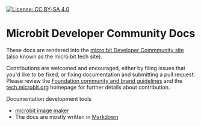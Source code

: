 [![License: CC BY-SA 4.0](https://img.shields.io/badge/License-CC%20BY--SA%204.0-lightgrey.svg)](https://creativecommons.org/licenses/by-sa/4.0/)

# Microbit Developer Community Docs

These docs are rendered into the [micro:bit Developer Commmunity site](http://tech.microbit.org) (also known as the micro:bit tech site).

Contributions are welcomed and encouraged, either by filing issues that you'd like to be fixed, or fixing documentation and submitting a pull request. Please review the [Foundation community and brand guidelines](https://microbit.org/community/) and the [tech.microbit.org](http://tech.microbit.org) homepage for further details about contribution.

Documentation development tools
 - [microbit image maker](https://pycomic.github.io/microbit.html)
 - The docs are mostly written in [Markdown](https://github.com/adam-p/markdown-here/wiki/Markdown-Cheatsheet) 
